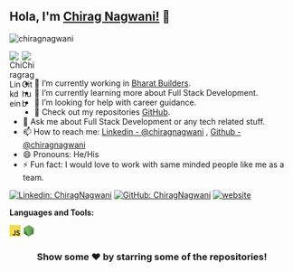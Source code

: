 ## Hola, I'm [Chirag Nagwani!](https://github.com/chiragnagwani) 👋

<p align="left"> <img src="https://komarev.com/ghpvc/?username=iampawan&label=Views&color=blue&style=plastic" alt="chiragnagwani" /> </p>


<a href="https://www.linkedin.com/in/ichiragnagwani/">
  <img align="left" alt="Chirag Linkdein" width="22px" src="https://cdn.jsdelivr.net/npm/simple-icons@v3/icons/linkedin.svg" />
</a>
<a href="https://github.com/chiragnagwani">
  <img align="left" alt="Chirag Github" width="22px" src="https://cdn.jsdelivr.net/npm/simple-icons@v3/icons/github.svg" />
</a>

<br/>
<br/>



- 🔭 I’m currently working in [Bharat Builders](https://www.bharatbuilders.com/).
- 🌱 I’m currently learning more about Full Stack Development.
- 🤔 I’m looking for help with career guidance.
- 👯 Check out my repositories [GitHub](https://github.com/chiragnagwani).
- 💬 Ask me about Full Stack Development or any tech related stuff.
- 📫 How to reach me: [Linkedin - @chiragnagwani](https://www.linkedin.com/in/ichiragnagwani/) , [Github - @chiragnagwani](https://github.com/chiragnagwani)
- 😄 Pronouns: He/His
- ⚡ Fun fact: I would love to work with same minded people like me as a team.

[![Linkedin: ChiragNagwani](https://img.shields.io/badge/-chiragnagwani-blue?style=flat-square&logo=Linkedin&logoColor=white&link=https://www.linkedin.com/in/ichiragnagwani/)](https://www.linkedin.com/in/ichiragnagwani/)
[![GitHub: ChiragNagwani](https://img.shields.io/github/followers/chiragnagwani?label=follow&style=social)](https://github.com/chiragnagwani)
[![website](https://img.shields.io/badge/PortfolioWebsite-ChiragNagwani.live-2648ff?style=flat-square&logo=google-chrome)](https://github.com/chiragnagwani)


**Languages and Tools:**  

<code><img height="20" src="https://raw.githubusercontent.com/github/explore/80688e429a7d4ef2fca1e82350fe8e3517d3494d/topics/javascript/javascript.png"></code>
<code><img height="20" src="https://raw.githubusercontent.com/github/explore/80688e429a7d4ef2fca1e82350fe8e3517d3494d/topics/nodejs/nodejs.png"></code>    


<div align="center">

### Show some ❤️ by starring some of the repositories!

</div>
